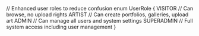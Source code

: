 // Enhanced user roles to reduce confusion
enum UserRole {
  VISITOR      // Can browse, no upload rights
  ARTIST       // Can create portfolios, galleries, upload art
  ADMIN        // Can manage all users and system settings
  SUPERADMIN   // Full system access including user management
}